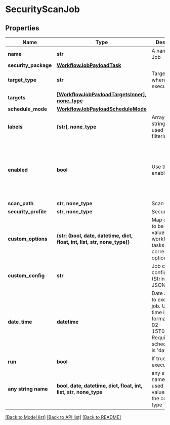 # SecurityScanJob


## Properties
Name | Type | Description | Notes
------------ | ------------- | ------------- | -------------
**name** | **str** | A name for the Job | 
**security_package** | [**WorkflowJobPayloadTask**](WorkflowJobPayloadTask.md) |  | 
**target_type** | **str** | Target type where job will execute | 
**targets** | [**[WorkflowJobPayloadTargetsInner], none_type**](WorkflowJobPayloadTargetsInner.md) |  | 
**schedule_mode** | [**WorkflowJobPayloadScheduleMode**](WorkflowJobPayloadScheduleMode.md) |  | 
**labels** | **[str], none_type** | Array of label strings, can be used for filtering. | [optional] 
**enabled** | **bool** | Use this to set enabled state | [optional]  if omitted the server will use the default value of True
**scan_path** | **str, none_type** | Scan Checklist | [optional] 
**security_profile** | **str, none_type** | Security Profile | [optional] 
**custom_options** | **{str: (bool, date, datetime, dict, float, int, list, str, none_type)}** | Map of options to be used as values in the workflow tasks. These correspond to option types. | [optional] 
**custom_config** | **str** | Job custom configuration (String in JSON format) | [optional] 
**date_time** | **datetime** | Date and Time to execute the job. Use UTC time in the format 2020-02-15T05:00:00Z. Required when scheduleMode is &#39;dateTime&#39;. | [optional] 
**run** | **bool** | If true, executes job | [optional] 
**any string name** | **bool, date, datetime, dict, float, int, list, str, none_type** | any string name can be used but the value must be the correct type | [optional]

[[Back to Model list]](../README.md#documentation-for-models) [[Back to API list]](../README.md#documentation-for-api-endpoints) [[Back to README]](../README.md)


